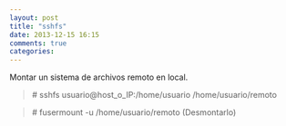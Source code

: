 ```yaml
---
layout: post
title: "sshfs"
date: 2013-12-15 16:15
comments: true
categories: 
---
```

Montar un sistema de archivos remoto en local.

>\# sshfs usuario@host_o_IP:/home/usuario /home/usuario/remoto

>\# fusermount -u /home/usuario/remoto  (Desmontarlo)

